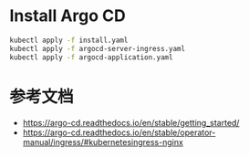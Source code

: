 # Install Argo CD

```bash
kubectl apply -f install.yaml
kubectl apply -f argocd-server-ingress.yaml
kubectl apply -f argocd-application.yaml
```

# 参考文档

* https://argo-cd.readthedocs.io/en/stable/getting_started/
* https://argo-cd.readthedocs.io/en/stable/operator-manual/ingress/#kubernetesingress-nginx